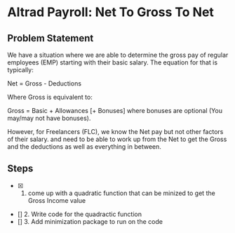 # Altrad Payroll: Net To Gross To Net

## Problem Statement

We have a situation where we are able to determine the gross pay of regular employees (EMP) starting with their basic salary. The equation for that is typically:

Net = Gross - Deductions

Where Gross is equivalent to:

Gross = Basic + Allowances [+ Bonuses] where bonuses are optional (You may/may not have bonuses).

However, for Freelancers (FLC), we know the Net pay but not other factors of their salary. and need to be able to work up from the Net to get the Gross and the deductions as well as everything in between.

## Steps

- [x] 1. come up with a quadratic function that can be minized to get the Gross Income value
- [] 2. Write code for the quadractic function
- [] 3. Add minimization package to run on the code